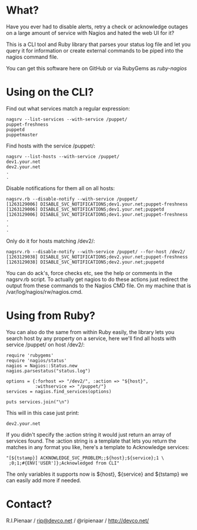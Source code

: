 What?
=====
Have you ever had to disable alerts, retry a check
or acknowledge outages on a large amount of service
with Nagios and hated the web UI for it?

This is a CLI tool and Ruby library that parses your
status log file and let you query it for information
or create external commands to be piped into the nagios
command file.

You can get this software here on GitHub or via RubyGems
as *ruby-nagios*

Using on the CLI?
=================
Find out what services match a regular expression:

    nagsrv --list-services --with-service /puppet/
    puppet-freshness
    puppetd
    puppetmaster

Find hosts with the service /puppet/:

    nagsrv --list-hosts --with-service /puppet/
    dev1.your.net
    dev2.your.net
    .
    .

Disable notifications for them all on all hosts:

    nagsrv.rb --disable-notify --with-service /puppet/
    [1263129006] DISABLE_SVC_NOTIFICATIONS;dev1.your.net;puppet-freshness
    [1263129006] DISABLE_SVC_NOTIFICATIONS;dev1.your.net;puppetd
    [1263129006] DISABLE_SVC_NOTIFICATIONS;dev1.your.net;puppet-freshness
    .
    .
    .

Only do it for hosts matching /dev2/:

    nagsrv.rb --disable-notify --with-service /puppet/ --for-host /dev2/
    [1263129038] DISABLE_SVC_NOTIFICATIONS;dev2.your.net;puppet-freshness
    [1263129038] DISABLE_SVC_NOTIFICATIONS;dev2.your.net;puppetd

You can do ack's, force checks etc, see the help or
comments in the nagsrv.rb script. To actually get
nagios to do these actions just redirect the output
from these commands to the Nagios CMD file. On my
machine that is /var/log/nagios/rw/nagios.cmd.

Using from Ruby?
================

You can also do the same from within Ruby easily,
the library lets you search host by any property
on a service, here we'll find all hosts with
service /puppet/ on host /dev2/:

    require 'rubygems'
    require 'nagios/status'
    nagios = Nagios::Status.new
    nagios.parsestatus("status.log")

    options = {:forhost => "/dev2/", :action => "${host}",
               :withservice => "/puppet/"}
    services = nagios.find_services(options)

    puts services.join("\n")

This will in this case just print:

    dev2.your.net

If you didn't specify the :action string it would
just return an array of services found. The :action
string is a template that lets you return the matches
in any format you like, here's a template to Acknowledge
services:

    "[${tstamp}] ACKNOWLEDGE_SVC_PROBLEM;;${host};${service};1 \
     ;0;1;#{ENV['USER']};Acknowledged from CLI"

The only variables it supports now is ${host}, ${service}
and ${tstamp} we can easily add more if needed.

Contact?
========

R.I.Pienaar / rip@devco.net / @ripienaar / http://devco.net/
